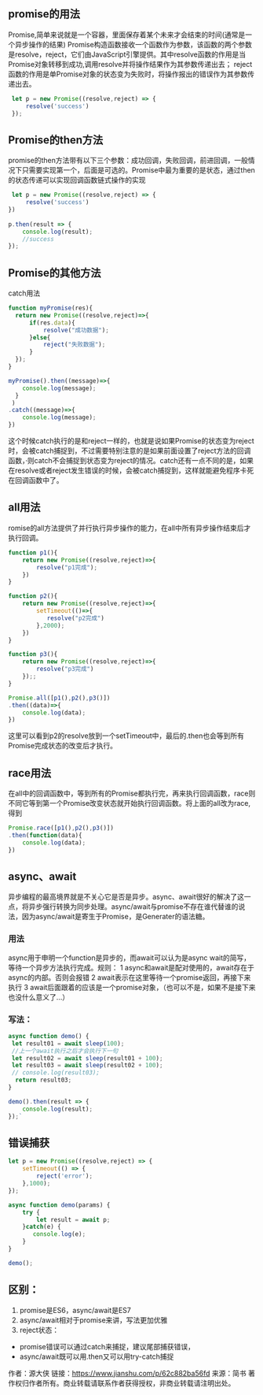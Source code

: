 ## promise的用法

Promise,简单来说就是一个容器，里面保存着某个未来才会结束的时间(通常是一个异步操作的结果)
 Promise构造函数接收一个函数作为参数，该函数的两个参数是resolve，reject，它们由JavaScript引擎提供。其中resolve函数的作用是当Promise对象转移到成功,调用resolve并将操作结果作为其参数传递出去；
 reject函数的作用是单Promise对象的状态变为失败时，将操作报出的错误作为其参数传递出去。



```jsx
 let p = new Promise((resolve,reject) => {
     resolve('success')
 });
```

## Promise的then方法

promise的then方法带有以下三个参数：成功回调，失败回调，前进回调，一般情况下只需要实现第一个，后面是可选的。Promise中最为重要的是状态，通过then的状态传递可以实现回调函数链式操作的实现



```jsx
 let p = new Promise((resolve,reject) => {
     resolve('success')
})
    
p.then(result => {
    console.log(result);
    //success
});
```

## Promise的其他方法

catch用法



```jsx
function myPromise(res){
  return new Promise((resolve,reject)=>{
      if(res.data){
          resolve("成功数据");
      }else{
          reject("失败数据");
      }
  });
}

myPromise().then((message)=>{
    console.log(message);
  }
 )
.catch((message)=>{
    console.log(message);
})
```

这个时候catch执行的是和reject一样的，也就是说如果Promise的状态变为reject时，会被catch捕捉到，不过需要特别注意的是如果前面设置了reject方法的回调函数，·则catch不会捕捉到状态变为reject的情况。catch还有一点不同的是，如果在resolve或者reject发生错误的时候，会被catch捕捉到，这样就能避免程序卡死在回调函数中了。

## all用法

romise的all方法提供了并行执行异步操作的能力，在all中所有异步操作结束后才执行回调。



```jsx
function p1(){
    return new Promise((resolve,reject)=>{
        resolve("p1完成");
    })
}

function p2(){
    return new Promise((resolve,reject)=>{
        setTimeout(()=>{
           resolve("p2完成")
        },2000);
    })
}

function p3(){
    return new Promise((resolve,reject)=>{
        resolve("p3完成")
    });;
}

Promise.all([p1(),p2(),p3()])
.then((data)=>{
    console.log(data);
})
```

这里可以看到p2的resolve放到一个setTimeout中，最后的.then也会等到所有Promise完成状态的改变后才执行。

## race用法

在all中的回调函数中，等到所有的Promise都执行完，再来执行回调函数，race则不同它等到第一个Promise改变状态就开始执行回调函数。将上面的all改为race,得到



```jsx
Promise.race([p1(),p2(),p3()])
.then(function(data){
    console.log(data);
})
```

## async、await

异步编程的最高境界就是不关心它是否是异步。async、await很好的解决了这一点，将异步强行转换为同步处理。async/await与promise不存在谁代替谁的说法，因为async/await是寄生于Promise，是Generater的语法糖。

### 用法

async用于申明一个function是异步的，而await可以认为是async wait的简写，等待一个异步方法执行完成。规则：
 1 async和await是配对使用的，await存在于async的内部。否则会报错
 2 await表示在这里等待一个promise返回，再接下来执行
 3 await后面跟着的应该是一个promise对象，（也可以不是，如果不是接下来也没什么意义了…）

### 写法：



```jsx
async function demo() {
 let result01 = await sleep(100);
 //上一个await执行之后才会执行下一句
 let result02 = await sleep(result01 + 100);
 let result03 = await sleep(result02 + 100);
 // console.log(result03);
  return result03;
}
```



```jsx
demo().then(result => {
    console.log(result);
});`
```

## 错误捕获



```jsx
let p = new Promise((resolve,reject) => {
    setTimeout(() => {
        reject('error');
    },1000);
});

async function demo(params) {
    try {
        let result = await p;
    }catch(e) {
       console.log(e);
    }
}

demo();
```

## 区别：

1. promise是ES6，async/await是ES7
2. async/await相对于promise来讲，写法更加优雅
3. reject状态：

- promise错误可以通过catch来捕捉，建议尾部捕获错误，
- async/await既可以用.then又可以用try-catch捕捉



作者：源大侠
链接：https://www.jianshu.com/p/62c882ba56fd
来源：简书
著作权归作者所有。商业转载请联系作者获得授权，非商业转载请注明出处。